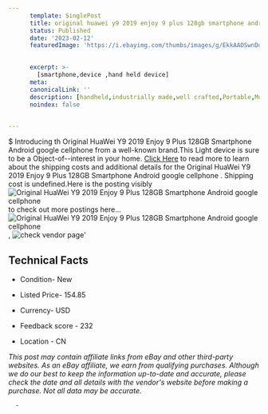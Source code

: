 ```yaml
---
      template: SinglePost
      title: original huawei y9 2019 enjoy 9 plus 128gb smartphone android google cellphone 
      status: Published
      date: '2023-02-12'
      featuredImage: 'https://i.ebayimg.com/thumbs/images/g/EkkAAOSwnDdjMl9h/s-l225.jpg'
       

      excerpt: >-
        [smartphone,device ,hand held device]
      meta:
      canonicalLink: ''
      description: [handheld,industrially made,well crafted,Portable,Mobile,Compact,Convenient,Lightweight,Maneuverable,Man-portable,Miniature,Carriable,Hand-held,Light,Holdable,Transportable,Mobile device,Pocket-sized,On-the-go,Wireless,Cordless,Compact size,Convenient size, smartphone,device ,hand held device]
      noindex: false
      

---
```

$
      Introducing th Original HuaWei Y9 2019 Enjoy 9 Plus 128GB Smartphone Android google cellphone  from a well-known brand.This Light device  is sure to be a Object-of--interest in your home. [Click Here](https://www.ebay.com/itm/165695419652?hash=item2694377504%3Ag%3AEkkAAOSwnDdjMl9h&mkevt=1&mkcid=1&mkrid=711-53200-19255-0&campid=%253CePNCampaignId%253E&customid=%253CreferenceId%253E&toolid=10049) to read more to learn about the shipping costs and additional details for the Original HuaWei Y9 2019 Enjoy 9 Plus 128GB Smartphone Android google cellphone . Shipping cost is undefined.Here is the posting visibly ![Original HuaWei Y9 2019 Enjoy 9 Plus 128GB Smartphone Android google cellphone ](https://i.ebayimg.com/thumbs/images/g/EkkAAOSwnDdjMl9h/s-l225.jpg) to check out more postings here... ![Original HuaWei Y9 2019 Enjoy 9 Plus 128GB Smartphone Android google cellphone ](https://i.ebayimg.com/images/g/EkkAAOSwnDdjMl9h/s-l960.jpg), ![check vendor page](https://origin-galleryplus.ebayimg.com/ws/web/165695419652_2_0_1/225x225.jpg,https://origin-galleryplus.ebayimg.com/ws/web/165695419652_3_0_1/225x225.jpg,https://origin-galleryplus.ebayimg.com/ws/web/165695419652_4_0_1/225x225.jpg,https://origin-galleryplus.ebayimg.com/ws/web/165695419652_5_0_1/225x225.jpg,https://origin-galleryplus.ebayimg.com/ws/web/165695419652_6_0_1/225x225.jpg,https://origin-galleryplus.ebayimg.com/ws/web/165695419652_7_0_1/225x225.jpg,https://origin-galleryplus.ebayimg.com/ws/web/165695419652_8_0_1/225x225.jpg,https://origin-galleryplus.ebayimg.com/ws/web/165695419652_9_0_1/225x225.jpg,https://origin-galleryplus.ebayimg.com/ws/web/165695419652_10_0_1/225x225.jpg,https://origin-galleryplus.ebayimg.com/ws/web/165695419652_11_0_1/225x225.jpg,https://origin-galleryplus.ebayimg.com/ws/web/165695419652_12_0_1/225x225.jpg)'

      

 ## Technical Facts 



     
      

 - Condition- New 


      

 - Listed Price- 154.85 


      

 - Currency- USD 


      

 - Feedback score - 232 


      

 - Location - CN 


      
      

 *_This post may contain affiliate links from eBay and other third-party websites. As an eBay affiliate, we earn from qualifying purchases. Although we do our best to keep the information up-to-date and accurate, please check the date and all details with the vendor's website before making a purchase. Not all data may be accurate._*




      -
